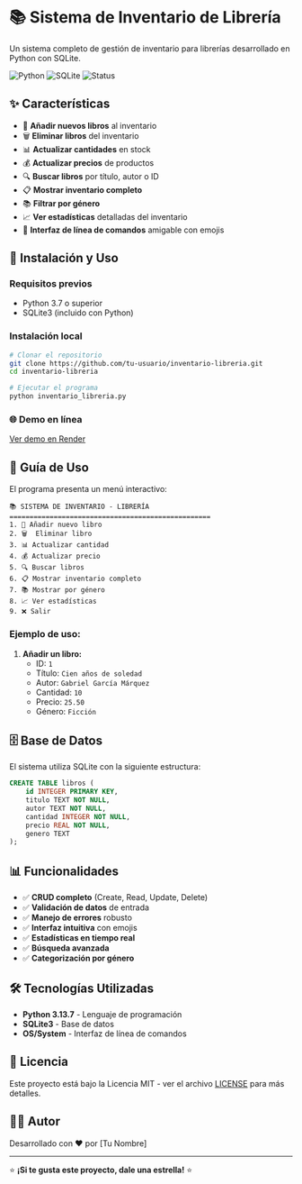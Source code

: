 # 📚 Sistema de Inventario de Librería

Un sistema completo de gestión de inventario para librerías desarrollado en Python con SQLite.

![Python](https://img.shields.io/badge/Python-3.13.7-blue.svg)
![SQLite](https://img.shields.io/badge/Database-SQLite-green.svg)
![Status](https://img.shields.io/badge/Status-Production%20Ready-success.svg)

## ✨ Características

- 📝 **Añadir nuevos libros** al inventario
- 🗑️ **Eliminar libros** del inventario
- 📊 **Actualizar cantidades** en stock
- 💰 **Actualizar precios** de productos
- 🔍 **Buscar libros** por título, autor o ID
- 📋 **Mostrar inventario completo**
- 📚 **Filtrar por género**
- 📈 **Ver estadísticas** detalladas del inventario
- 🎨 **Interfaz de línea de comandos** amigable con emojis

## 🚀 Instalación y Uso

### Requisitos previos
- Python 3.7 o superior
- SQLite3 (incluido con Python)

### Instalación local
```bash
# Clonar el repositorio
git clone https://github.com/tu-usuario/inventario-libreria.git
cd inventario-libreria

# Ejecutar el programa
python inventario_libreria.py
```

### 🌐 Demo en línea
[Ver demo en Render](https://tu-app.render.com)

## 📖 Guía de Uso

El programa presenta un menú interactivo:

```
📚 SISTEMA DE INVENTARIO - LIBRERÍA
==================================================
1. 📝 Añadir nuevo libro
2. 🗑️  Eliminar libro
3. 📊 Actualizar cantidad
4. 💰 Actualizar precio
5. 🔍 Buscar libros
6. 📋 Mostrar inventario completo
7. 📚 Mostrar por género
8. 📈 Ver estadísticas
9. ❌ Salir
```

### Ejemplo de uso:
1. **Añadir un libro:**
   - ID: `1`
   - Título: `Cien años de soledad`
   - Autor: `Gabriel García Márquez`
   - Cantidad: `10`
   - Precio: `25.50`
   - Género: `Ficción`

## 🗄️ Base de Datos

El sistema utiliza SQLite con la siguiente estructura:

```sql
CREATE TABLE libros (
    id INTEGER PRIMARY KEY,
    titulo TEXT NOT NULL,
    autor TEXT NOT NULL,
    cantidad INTEGER NOT NULL,
    precio REAL NOT NULL,
    genero TEXT
);
```

## 📊 Funcionalidades

- ✅ **CRUD completo** (Create, Read, Update, Delete)
- ✅ **Validación de datos** de entrada
- ✅ **Manejo de errores** robusto
- ✅ **Interfaz intuitiva** con emojis
- ✅ **Estadísticas en tiempo real**
- ✅ **Búsqueda avanzada**
- ✅ **Categorización por género**

## 🛠️ Tecnologías Utilizadas

- **Python 3.13.7** - Lenguaje de programación
- **SQLite3** - Base de datos
- **OS/System** - Interfaz de línea de comandos

## 📝 Licencia

Este proyecto está bajo la Licencia MIT - ver el archivo [LICENSE](LICENSE) para más detalles.

## 👨‍💻 Autor

Desarrollado con ❤️ por [Tu Nombre]

---

⭐ **¡Si te gusta este proyecto, dale una estrella!** ⭐